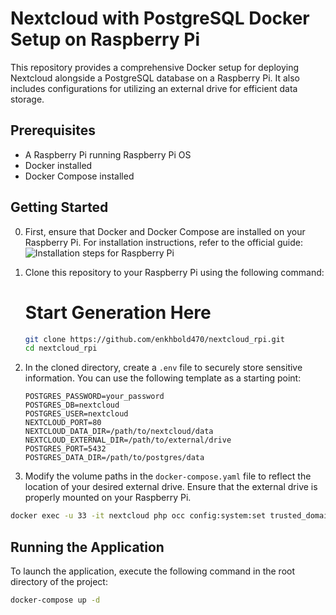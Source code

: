 # Nextcloud with PostgreSQL Docker Setup on Raspberry Pi

This repository provides a comprehensive Docker setup for deploying Nextcloud alongside a PostgreSQL database on a Raspberry Pi. It also includes configurations for utilizing an external drive for efficient data storage.

## Prerequisites

- A Raspberry Pi running Raspberry Pi OS
- Docker installed
- Docker Compose installed

## Getting Started

0. First, ensure that Docker and Docker Compose are installed on your Raspberry Pi.
   For installation instructions, refer to the official guide: ![Installation steps for Raspberry Pi](https://docs.docker.com/engine/install/raspberry-pi-os/)

1. Clone this repository to your Raspberry Pi using the following command:

   # Start Generation Here

   ```bash
   git clone https://github.com/enkhbold470/nextcloud_rpi.git
   cd nextcloud_rpi
   ```

2. In the cloned directory, create a `.env` file to securely store sensitive information. You can use the following template as a starting point:

   ```
   POSTGRES_PASSWORD=your_password
   POSTGRES_DB=nextcloud
   POSTGRES_USER=nextcloud
   NEXTCLOUD_PORT=80
   NEXTCLOUD_DATA_DIR=/path/to/nextcloud/data
   NEXTCLOUD_EXTERNAL_DIR=/path/to/external/drive
   POSTGRES_PORT=5432
   POSTGRES_DATA_DIR=/path/to/postgres/data
   ```

3. Modify the volume paths in the `docker-compose.yaml` file to reflect the location of your desired external drive. Ensure that the external drive is properly mounted on your Raspberry Pi.

```bash
docker exec -u 33 -it nextcloud php occ config:system:set trusted_domains 1 --value=<local_ip_address>
```

## Running the Application

To launch the application, execute the following command in the root directory of the project:

```bash
docker-compose up -d
```
